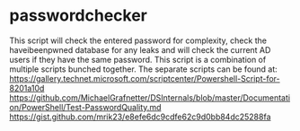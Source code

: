 # passwordchecker
This script will check the entered password for complexity, check the haveibeenpwned database for any leaks and will check the current AD users if they have the same password.
This script is a combination of multiple scripts bunched together.
The separate scripts can be found at:
https://gallery.technet.microsoft.com/scriptcenter/Powershell-Script-for-8201a10d
https://github.com/MichaelGrafnetter/DSInternals/blob/master/Documentation/PowerShell/Test-PasswordQuality.md
https://gist.github.com/mrik23/e8efe6dc9cdfe62c9d0bb84dc25288fa
